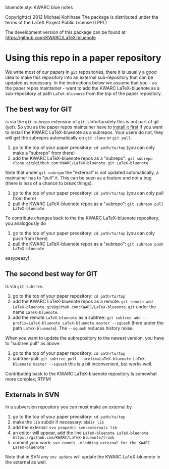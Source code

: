 bluenote.sty: KWARC blue notes

Copyright(c) 2012 Michael Kohlhase
The package is distributed under the terms of the LaTeX Project Public License (LPPL)

The development version of this package can be found at
https://github.com/KWARC/LaTeX-bluenote

# Using this repo in a paper repository
We write most of our papers in ```git``` repositories, there it is usually a good idea to
make this repository into an external sub-repository that can be updated as necessary. In
the instructions below we assume that you - as the paper repos maintainer - want to add the
KWARC LaTeX-bluenote as a sub-repository at path ```LaTeX-bluenote``` from the top of the paper
repository.
## The best way for GIT
is via the ```git-subrepo``` extension of ```git```. Unfortunately this is not part of git
(yet). So you as the paper repos maintainer have to
[install it first](https://github.com/git-commands/git-subrepo#readme) if you want to
install the KWARC LaTeX-bluenote as a subrepos. Your users do not, they will get the subrepos
automatically on ```git clone``` or ```git pull```. 

1. go to the top of your paper preository: ```cd path/to/top``` (you can only make a
  "subrepo" from there) 
2. add the KWARC LaTeX-bluenote repos as a "subrepo": ```git subrepo clone git@github.com:KWARC/LaTeX-bluenote.git LaTeX-bluenote```

Note that under ```git-subrepo``` the "external" is not updated automatically, a
maintainer has to "pull" it. This can be seen as a feature and not a bug (there is less of
a chance to break things).

1. go to the top of your paper preository: ```cd path/to/top``` (you can only pull from there)
2. pull the KWARC LaTeX-bluenote repos as a "subrepo": ```git subrepo pull LaTeX-bluenote```

To contribute changes back to the the KWARC LaTeX-bluenote repository, you analogously do 

1. go to the top of your paper preository: ```cd path/to/top``` (you can only push from there)
2. pull the KWARC LaTeX-bluenote repos as a "subrepo": ```git subrepo push LaTeX-bluenote```

easypeasy!

## The second best way for GIT
is via ```git subtree```. 

1. go to the top of your paper repository: ```cd path/to/top```
2. add the KWARC LaTeX-bluenote repos as a remote: ```git remote add LaTeX-bluenote
    git@github.com:KWARC/LaTeX-bluenote.git``` under the name ```LaTeX-bluenote```.
3. add the remote ```LaTeX-bluenote```  as a subtree: ```git subtree add --prefix=LaTeX-bluenote LaTeX-bluenote master --squash```
  (here under the path ```LaTeX-bluenote```). The ```--squash``` reduces history noise. 

When you want to update the subrepository to the newest version, you have to "subtree
pull" as above: 

1. go to the top of your paper repository: ```cd path/to/top```
2. subtree-pull: ```git subtree pull --prefix=LaTeX-bluenote LaTeX-bluenote master --squash```
  this is a bit inconvenient, but works well.

Contributing back to the KWARC LaTeX-bluenote repository is somewhat more complex; RTFM!

## Externals in SVN
In a subversion repository you can must make an external by

1. go to the top of your paper preository: ```cd path/to/top```
2. make the ```lib``` subdir if necessary: ```mkdir lib```
3. add the external: ```svn propedit svn:externals lib```
4. an editor will appear, add the line ```LaTeX-bluenote LaTeX-bluenote https://github.com/KWARC/LaTeX-bluenote/trunk```
5. commit your work: ```svn commit -m'adding external for the KWARC LaTeX-bluenote'```

Note that in SVN any ```snv update``` will update the KWARC LaTeX-bluenote in the external as well. 
